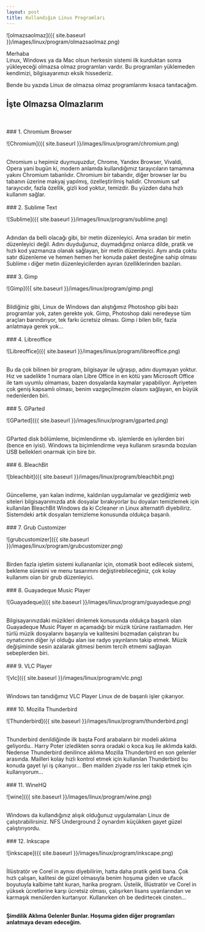 ```yaml
---
layout: post
title: Kullandığım Linux Programları
---
```

![olmazsaolmaz]({{ site.baseurl }}/images/linux/program/olmazsaolmaz.png)<br/>


Merhaba <br/>
Linux, Windows ya da Mac olsun herkesin sistemi ilk kurduktan sonra yükleyeceği olmazsa olmaz programları vardır. Bu programları yüklemeden kendimizi, bilgisayarımızı eksik hissederiz.

Bende bu yazıda Linux de olmazsa olmaz programlarımı kısaca tanıtacağım.
<br/>
## İşte Olmazsa Olmazlarım
<br/>
<br/>
### 1. Chromium Browser

![Chromium]({{ site.baseurl }}/images/linux/program/chromium.png)

<br/>
Chromium u hepimiz duymuşuzdur, Chrome, Yandex Browser, Vivaldi, Opera yani bugün ki, modern anlamda kullandığımız tarayıcıların tamamına yakını  Chromium tabanlıdır. Chromium bir tabandır, diğer browser lar bu tabanın üzerine makyaj yapılmış, özelleştirilmiş halidir. Chromium saf tarayıcıdır, fazla özellik, gizli kod yoktur, temizdir. Bu yüzden daha hızlı kullanım sağlar.
<br/><br/>
### 2. Sublime Text

![Sublime]({{ site.baseurl }}/images/linux/program/sublime.png)

<br/>
Adından da belli olacağı gibi, bir metin düzenleyici. Ama sıradan bir metin düzenleyici değil. Adını duyduğunuz, duymadığınız onlarca dilde, pratik ve hızlı kod yazmanıza olanak sağlayan, bir metin düzenleyici. Aynı anda çoktu satır düzenleme ve hemen hemen her konuda paket desteğine sahip olması  Sublime ı diğer metin düzenleyicilerden ayıran özelliklerinden bazıları.
<br/><br/>
### 3. Gimp

![Gimp]({{ site.baseurl }}/images/linux/program/gimp.png)

<br/>
 Bildiğiniz gibi, Linux de Windows dan alıştığımız Photoshop gibi bazı programlar yok, zaten gerekte yok. Gimp, Photoshop daki neredeyse tüm araçları barındırıyor, tek farkı ücretsiz olması. Gimp i bilen bilir, fazla anlatmaya gerek yok...
<br/><br/>
### 4. Libreoffice

![Libreoffice]({{ site.baseurl }}/images/linux/program/libreoffice.png)

<br/>
Bu da çok bilinen bir program, bilgisayar ile uğraşıp, adını duymayan yoktur. Hız ve sadelikte 1 numara olan Libre Office in en kötü yanı Microsoft Office ile tam uyumlu olmaması, bazen dosyalarda kaymalar yapabiliyor. Ayriyeten çok geniş kapsamlı olması, benim vazgeçilmezim olasını sağlayan, en büyük nedenlerden biri.
<br/><br/>
### 5. GParted

![GParted]({{ site.baseurl }}/images/linux/program/gparted.png)

<br/>
GParted disk bölümleme, biçimlendirme vb. işlemlerde en iyilerden biri (bence en iyisi). Windows ta biçimlendirme veya kullanım sırasında bozulan USB bellekleri onarmak için bire bir.
<br/><br/>
### 6. BleachBit

![bleachbit]({{ site.baseurl }}/images/linux/program/bleachbit.png)

<br/>
Güncelleme, yarı kalan indirme, kaldırılan uygulamalar ve gezdiğimiz web siteleri bilgisayarımızda atık dosyalar bırakıyorlar bu doyaları temizlemek için kullanılan BleachBit Windows da ki Ccleaner ın Linux alternatifi diyebiliriz. Sistemdeki artık dosyaları temizleme konusunda oldukça başarılı.<br/><br/>
### 7. Grub Customizer

![grubcustomizer]({{ site.baseurl }}/images/linux/program/grubcustomizer.png)

<br/>
Birden fazla işletim sistemi kullananlar için, otomatik boot edilecek sistemi, bekleme süresini ve menu tasarımını değiştirebileceğiniz, çok kolay kullanımı olan bir grub düzenleyici.
<br/><br/>
### 8. Guayadeque Music Player

![Guayadeque]({{ site.baseurl }}/images/linux/program/guayadeque.png)

<br/>
Bilgisayarınızdaki müzikleri dinlemek konusunda oldukça başarılı olan  Guayadeque Music Player ın açamadığı bir müzik türüne rastlamadım. Her türlü müzik dosyalarını başarıyla ve kalitesini bozmadan çalıştıran bu oynatıcının diğer iyi olduğu alan ise radyo yayınlarını takip etmek. Müzik değişiminde sesin azalarak gitmesi benim tercih etmemi sağlayan sebeplerden biri.
<br/><br/>
### 9. VLC Player

![vlc]({{ site.baseurl }}/images/linux/program/vlc.png)

<br/>
Windows tan tanıdığımız VLC Player Linux de de başarılı işler çıkarıyor.
<br/><br/>
### 10. Mozilla Thunderbird

![Thunderbird]({{ site.baseurl }}/images/linux/program/thunderbird.png)

<br/>
Thunderbird denildiğinde ilk başta Ford arabaların bir modeli aklıma geliyordu.. Harry Poter izledikten sonra oradaki o koca kuş ile aklımda kaldı. Nedense Thunderbird denilince aklıma Mozilla Thunderbird en son gelenler arasında. Mailleri kolay hızlı kontrol etmek için kullanılan Thunderbird bu konuda gayet iyi iş çıkarıyor... Ben mailden ziyade rss leri takip etmek için kullanıyorum...
<br/><br/>
### 11. WineHQ

![wine]({{ site.baseurl }}/images/linux/program/wine.png)

<br/>
Windows da kullandığınız alışık olduğunuz uygulamaları Linux de çalıştırabilirsiniz. NFS Underground 2 oynardım küçükken gayet güzel çalıştırıyordu.
<br/><br/>
### 12. Inkscape

![inkscape]({{ site.baseurl }}/images/linux/program/inkscape.png)

<br/>
İllüstratör ve Corel in aynısı diyebilirim, hatta daha pratik geldi bana. Çok hızlı çalışan, kalitesi de güzel olmasıyla benim hoşuma giden ve ufacık boyutuyla kalbime taht kuran, harika program. Üstelik, İllüstratör ve Corel in yüksek ücretlerine karşı ücretsiz olması, çalışırken lisans uyarılarından ve karmaşık menülerden kurtarıyor. Kullanırken oh be dedirtecek cinsten...
<br/><br/>

<b> Şimdilik Aklıma Gelenler Bunlar. Hoşuma giden diğer programları anlatmaya devam edeceğim.</b>
